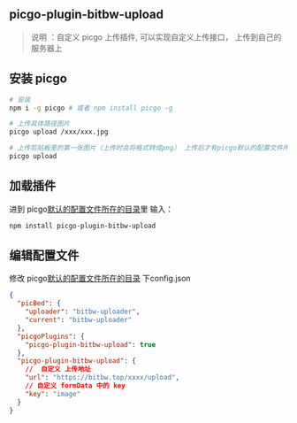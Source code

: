 ## picgo-plugin-bitbw-upload

> 说明 ：自定义 picgo 上传插件, 可以实现自定义上传接口， 上传到自己的服务器上



## 安装 picgo

```bash
# 安装
npm i -g picgo # 或者 npm install picgo -g

# 上传具体路径图片
picgo upload /xxx/xxx.jpg

# 上传剪贴板里的第一张图片（上传时会将格式转成png） 上传后才有picgo默认的配置文件所在的目录
picgo upload

```

## 加载插件

进到 picgo[默认的配置文件所在的目录](https://picgo.github.io/PicGo-Core-Doc/zh/guide/config.html#默认配置文件)里 输入：

```bash
npm install picgo-plugin-bitbw-upload
```

## 编辑配置文件

修改 picgo[默认的配置文件所在的目录](https://picgo.github.io/PicGo-Core-Doc/zh/guide/config.html#%E9%BB%98%E8%AE%A4%E9%85%8D%E7%BD%AE%E6%96%87%E4%BB%B6) 下config.json


```json
{
  "picBed": {
    "uploader": "bitbw-uploader",
    "current": "bitbw-uploader"
  },
  "picgoPlugins": {
    "picgo-plugin-bitbw-upload": true
  },
  "picgo-plugin-bitbw-upload": {
    //  自定义 上传地址
    "url": "https://bitbw.top/xxxx/upload",
    // 自定义 formData 中的 key
    "key": "image"
  }
}
```
